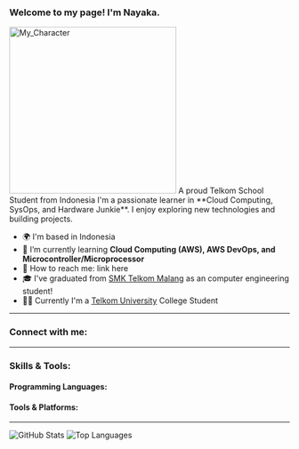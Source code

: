 ###  Welcome to my page! I'm Nayaka.
<img src="https://github.com/NayakaMK/NayakaMK/tree/main/Assets/Joveicon.gif" alt="My_Character" style="width:300px;height:300px;">
A proud Telkom School Student from Indonesia
I'm a passionate learner in **Cloud Computing, SysOps, and Hardware Junkie**. I enjoy exploring new technologies and building projects.

- 🌍 I'm based in Indonesia
- 📖 I’m currently learning **Cloud Computing (AWS), AWS DevOps, and Microcontroller/Microprocessor**
- 📩 How to reach me: link here
- 🎓 I've graduated from [SMK Telkom Malang](https://smktelkom-mlg.sch.id/) as an computer engineering student!
- 👨‍🎓 Currently I'm a [Telkom University](https://telkomuniversity.ac.id/) College Student

---

### Connect with me:
---

### Skills & Tools:

#### Programming Languages:

#### Tools & Platforms:

---

![GitHub Stats](https://github-readme-stats.vercel.app/api?username=Kikicl124&show_icons=true&theme=tokyonight)
![Top Languages](https://github-readme-stats.vercel.app/api/top-langs/?username=Kikicl124&layout=compact&theme=tokyonight)
